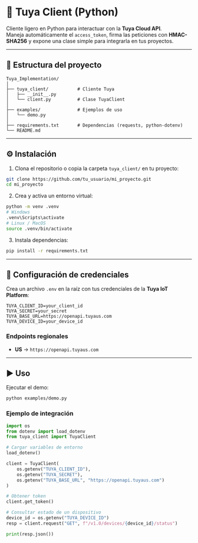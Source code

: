 # 🔌 Tuya Client (Python)

Cliente ligero en Python para interactuar con la **Tuya Cloud API**.  
Maneja automáticamente el `access_token`, firma las peticiones con **HMAC-SHA256** y expone una clase simple para integrarla en tus proyectos.

---

## 📂 Estructura del proyecto

```plaintext
Tuya_Implementation/
│
├── tuya_client/           # Cliente Tuya
│   ├── __init__.py
│   └── client.py          # Clase TuyaClient
│
├── examples/              # Ejemplos de uso
│   └── demo.py
│
├── requirements.txt       # Dependencias (requests, python-dotenv)
└── README.md
```

---

## ⚙️ Instalación

1. Clona el repositorio o copia la carpeta `tuya_client/` en tu proyecto:

```bash
git clone https://github.com/tu_usuario/mi_proyecto.git
cd mi_proyecto
```

2. Crea y activa un entorno virtual:

```bash
python -m venv .venv
# Windows
.venv\Scripts\activate
# Linux / MacOS
source .venv/bin/activate
```

3. Instala dependencias:

```bash
pip install -r requirements.txt
```

---

## 🔑 Configuración de credenciales

Crea un archivo `.env` en la raíz con tus credenciales de la **Tuya IoT Platform**:

```env
TUYA_CLIENT_ID=your_client_id
TUYA_SECRET=your_secret
TUYA_BASE_URL=https://openapi.tuyaus.com
TUYA_DEVICE_ID=your_device_id
```


### Endpoints regionales
- **US** → `https://openapi.tuyaus.com`  

---

## ▶️ Uso

Ejecutar el demo:

```bash
python examples/demo.py
```

### Ejemplo de integración

```python
import os
from dotenv import load_dotenv
from tuya_client import TuyaClient

# Cargar variables de entorno
load_dotenv()

client = TuyaClient(
    os.getenv("TUYA_CLIENT_ID"),
    os.getenv("TUYA_SECRET"),
    os.getenv("TUYA_BASE_URL", "https://openapi.tuyaus.com")
)

# Obtener token
client.get_token()

# Consultar estado de un dispositivo
device_id = os.getenv("TUYA_DEVICE_ID")
resp = client.request("GET", f"/v1.0/devices/{device_id}/status")

print(resp.json())
```



